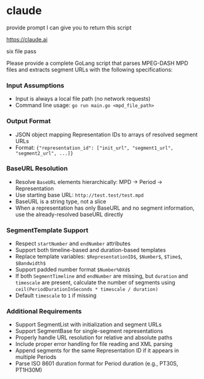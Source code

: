 # claude

provide prompt I can give you to return this script

https://claude.ai

six file pass

Please provide a complete GoLang script that parses MPEG-DASH MPD files and
extracts segment URLs with the following specifications:

### Input Assumptions
- Input is always a local file path (no network requests)
- Command line usage: `go run main.go <mpd_file_path>`

### Output Format
- JSON object mapping Representation IDs to arrays of resolved segment URLs
- Format: `{"representation_id": ["init_url", "segment1_url", "segment2_url", ...]}`

### BaseURL Resolution
- Resolve `BaseURL` elements hierarchically: MPD → Period → Representation
- Use starting base URL: `http://test.test/test.mpd`
- BaseURL is a string type, not a slice
- When a representation has only BaseURL and no segment information, use the already-resolved baseURL directly

### SegmentTemplate Support
- Respect `startNumber` and `endNumber` attributes
- Support both timeline-based and duration-based templates
- Replace template variables: `$RepresentationID$`, `$Number$`, `$Time$`, `$Bandwidth$`
- Support padded number format `$Number%0Xd$`
- If both `SegmentTimeline` and `endNumber` are missing, but `duration` and
   `timescale` are present, calculate the number of segments using
   `ceil(PeriodDurationInSeconds * timescale / duration)`
- Default `timescale` to `1` if missing

### Additional Requirements
- Support SegmentList with initialization and segment URLs
- Support SegmentBase for single-segment representations
- Properly handle URL resolution for relative and absolute paths
- Include proper error handling for file reading and XML parsing
- Append segments for the same Representation ID if it appears in multiple Periods
- Parse ISO 8601 duration format for Period duration (e.g., PT30S, PT1H30M)
